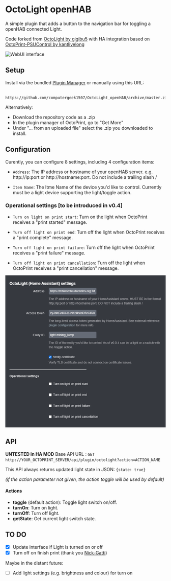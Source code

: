 # OctoLight openHAB
A simple plugin that adds a button to the navigation bar for toggling a openHAB connected Light.

Code forked from [OctoLight by gigibu5](https://github.com/gigibu5/OctoLight) with HA integration based on [OctoPrint-PSUControl by kantlivelong](https://github.com/kantlivelong/OctoPrint-PSUControl)

![WebUI interface](img/screenshoot.png)

## Setup
Install via the bundled [Plugin Manager](https://docs.octoprint.org/en/master/bundledplugins/pluginmanager.html) or manually using this URL:

        https://github.com/computergeek1507/OctoLight_openHAB/archive/master.zip
Alternatively:
- Download the repository code as a .zip
- In the plugin manager of OctoPrint, go to "Get More"
- Under "... from an uploaded file" select the .zip you downloaded to install.

## Configuration
Curently, you can configure 8 settings, including 4 configuration items:
- `Address`: The IP address or hostname of your openHAB server. e.g. http://ip:port or http://hostname:port. Do not include a trailing slash /

- `Item Name`: The Itme Name of the device you'd like to control. Currently must be a light device supporting the light/toggle action.

### Operational settings [to be introduced in v0.4]
- `Turn on light on print start`: Turn on the light when OctoPrint receives a "print started" message.

- `Turn off light on print end`: Turn off the light when OctoPrint receives a "print complete" message.

- `Turn off light on print failure`: Turn off the light when OctoPrint receives a "print failure" message.

- `Turn off light on print cancellation`: Turn off the light when OctoPrint receives a "print cancellation" message.

![Settings panel](img/settings1.png)

## API
**UNTESTED in HA MOD**
Base API URL : `GET http://YOUR_OCTOPRINT_SERVER/api/plugin/octolight?action=ACTION_NAME`

This API always returns updated light state in JSON: `{state: true}`

_(if the action parameter not given, the action toggle will be used by default)_
#### Actions
- **toggle** (default action): Toggle light switch on/off.
- **turnOn**: Turn on light.
- **turnOff**: Turn off light.
- **getState**: Get current light switch state.

## TO DO
- [x] Update interface if Light is turned on or off
- [x] Turn off on finish print (thank you [Nick-Gatti](https://github.com/Nick-Gatti/OctoLight_Home-Assistant/tree/master))

Maybe in the distant future:
- [ ] Add light settings (e.g. brightness and colour) for turn on
